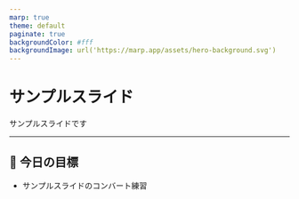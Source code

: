 ```yaml
---
marp: true
theme: default
paginate: true
backgroundColor: #fff
backgroundImage: url('https://marp.app/assets/hero-background.svg')
---
```


# サンプルスライド

サンプルスライドです

<!-- こんにちは。これはサンプルスライドです。 -->

---

## 🎯 今日の目標

- サンプルスライドのコンバート練習

<!-- サンプルスライドをつかって、どうがへのコンバートをれんしゅうします。 -->
